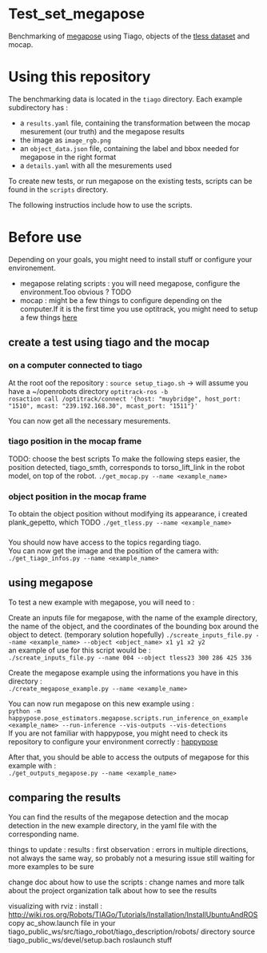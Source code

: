 # Test_set_megapose

Benchmarking of [megapose](https://github.com/agimus-project/happypose) using Tiago, objects of the [tless dataset](http://cmp.felk.cvut.cz/t-less/v) and mocap.

# Using this repository

The benchmarking data is located in the `tiago` directory. Each example subdirectory has :
-  a `results.yaml` file, containing the transformation between the mocap mesurement (our truth) and the megapose results
- the image as `image_rgb.png`
- an `object_data.json` file, containing the label and bbox needed for megapose in the right format
- a `details.yaml` with all the mesurements used

To create new tests, or run megapose on the existing tests, scripts can be found in the `scripts` directory.

The following instructios include how to use the scripts.

# Before use

Depending on your goals, you might need to install stuff or configure your environement.
- megapose relating scripts : you will need megapose, configure the environment.Too obvious ? TODO
- mocap : might be a few things to configure depending on the computer.If it is the first time you use optitrack, you might need to setup a few things [here](lien?)  

## create a test using tiago and the mocap

### on a computer connected to tiago

At the root oof the repository :
`source setup_tiago.sh`  -> will assume you have a ~/openrobots directory
`optitrack-ros -b`  
`rosaction call /optitrack/connect '{host: "muybridge", host_port: "1510", mcast: "239.192.168.30", mcast_port: "1511"}'`

You can now get all the necessary mesurements.

### tiago position in the mocap frame
TODO: choose the best scripts
To make the following steps easier, the position detected, tiago_smth, corresponds to torso_lift_link in the robot model, on top of the robot.
`./get_mocap.py --name <example_name>`

### object position in the mocap frame

To obtain the object position without modifying its appearance, i created plank_gepetto, which TODO
`./get_tless.py --name <example_name>`

### 

You should now have access to the topics regarding tiago.  
You can now get the image and the position of the camera with:  
`./get_tiago_infos.py --name <example_name>`


## using megapose

To test a new example with megapose, you will need to :  

Create an inputs file for megapose, with the name of the example directory, the name of the object, and the coordinates of the bounding box around the object to detect. (temporary solution hopefully)
`./screate_inputs_file.py --name <example_name> --object <object_name> x1 y1 x2 y2`  
an example of use for this script would be :  
`./screate_inputs_file.py --name 004 --object tless23 300 286 425 336`

Create the megapose example using the informations you have in this directory :  
`./create_megapose_example.py --name <example_name>`

You can now run megapose on this new example using :  
`python -m happypose.pose_estimators.megapose.scripts.run_inference_on_example <example_name> --run-inference --vis-outputs --vis-detections`  
If you are not familiar with happypose, you might need to check its repository to configure your environment correctly : [happypose](https://github.com/agimus-project/happypose)

After that, you should be able to access the outputs of megapose for this example with :  
`./get_outputs_megapose.py --name <example_name>`

## comparing the results

You can find the results of the megapose detection and the mocap detection in the new example directory, in the yaml file with the corresponding name.


things to update :
results : first observation : errors in multiple directions, not always the same way, so probably not a mesuring issue
still waiting for more examples to be sure

change doc about how to use the scripts : change names and more
talk about the project organization
talk about how to see the results

visualizing with rviz : 
install : http://wiki.ros.org/Robots/TIAGo/Tutorials/Installation/InstallUbuntuAndROS
copy ac_show.launch file in your tiago_public_ws/src/tiago_robot/tiago_description/robots/ directory
source tiago_public_ws/devel/setup.bach
roslaunch stuff